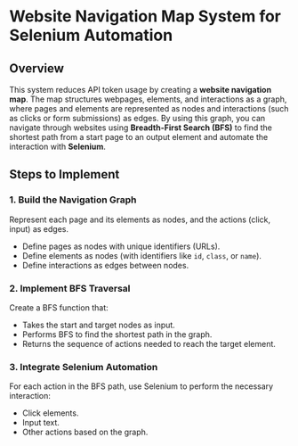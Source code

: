# Website Navigation Map System for Selenium Automation

## Overview

This system reduces API token usage by creating a **website navigation map**. The map structures webpages, elements, and interactions as a graph, where pages and elements are represented as nodes and interactions (such as clicks or form submissions) as edges. By using this graph, you can navigate through websites using **Breadth-First Search (BFS)** to find the shortest path from a start page to an output element and automate the interaction with **Selenium**.

## Steps to Implement

### 1. **Build the Navigation Graph**

Represent each page and its elements as nodes, and the actions (click, input) as edges. 

- Define pages as nodes with unique identifiers (URLs).
- Define elements as nodes (with identifiers like `id`, `class`, or `name`).
- Define interactions as edges between nodes.

### 2. **Implement BFS Traversal**

Create a BFS function that:

- Takes the start and target nodes as input.
- Performs BFS to find the shortest path in the graph.
- Returns the sequence of actions needed to reach the target element.

### 3. **Integrate Selenium Automation**

For each action in the BFS path, use Selenium to perform the necessary interaction:

- Click elements.
- Input text.
- Other actions based on the graph.
